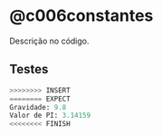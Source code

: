 # @c006constantes

Descrição no código.

## Testes

```py
>>>>>>>> INSERT
======== EXPECT
Gravidade: 9.8
Valor de PI: 3.14159
<<<<<<<< FINISH
```
